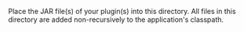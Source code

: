 Place the JAR file(s) of your plugin(s) into this directory.
All files in this directory are added non-recursively to the application's classpath.
